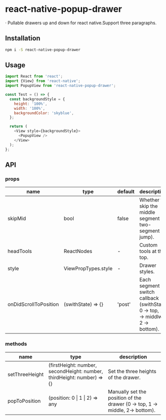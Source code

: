 # react-native-popup-drawer

&middot; Pullable drawers up and down for react native.Support three paragraphs.

## Installation

```bash
npm i -S react-native-popup-drawer
```

## Usage

```js
import React from 'react';
import {View} from 'react-native';
import PopupView from 'react-native-popup-drawer';

const Test = () => {
  const backgroundStyle = {
    height: '100%',
    width: '100%',
    backgroundColor: 'skyblue',
  };

  return (
    <View style={backgroundStyle}>
      <PopupView />
    </View>
  );
};
```

## API

### props

|name|type|default| description|
|-----|---|--------|----|
|skipMid | bool | false | Whether to skip the middle segment (ie two-segment jump). |
|headTools | ReactNodes | - | Custom tools at the top. |
|style | ViewPropTypes.style | - | Drawer styles. |
|onDidScrollToPosition | (swithState) => {} | 'post' | Each segment switch callback (swithState: 0 -> top, 1 -> middlw, 2 -> bottom). |

### methods

|name|type| description|
|-----|--------|----|
|setThreeHeight | (firstHeight: number, secondHeight: number, thirdHeight: number) => {}| Set the three heights of the drawer. |
|popToPosition | (position: 0 &#124; 1 &#124; 2) => any | Manually set the position of the drawer (0 -> top, 1 -> middle, 2-> bottom). |
